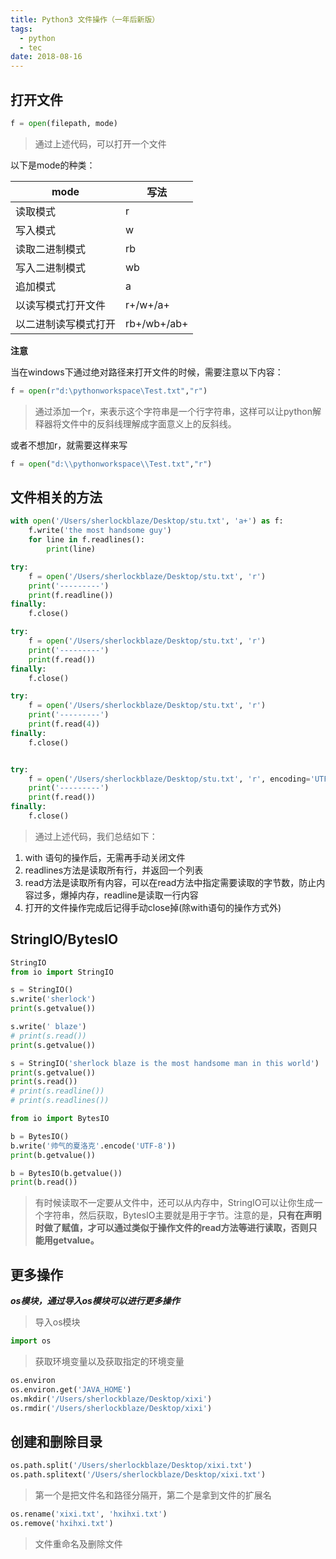 ```yaml
---
title: Python3 文件操作（一年后新版）
tags:
  - python
  - tec
date: 2018-08-16
---
```


## 打开文件

```python
f = open(filepath, mode)
```

> 通过上述代码，可以打开一个文件

以下是mode的种类：

| mode | 写法 |
| ---- | --- |
| 读取模式 | r |
| 写入模式 | w |
| 读取二进制模式 | rb |
| 写入二进制模式 | wb |
| 追加模式 | a |
| 以读写模式打开文件 | r+/w+/a+ |
| 以二进制读写模式打开 | rb+/wb+/ab+ |

**注意** 

当在windows下通过绝对路径来打开文件的时候，需要注意以下内容：

```python
f = open(r"d:\pythonworkspace\Test.txt","r")
```

> 通过添加一个r，来表示这个字符串是一个行字符串，这样可以让python解释器将文件中的反斜线理解成字面意义上的反斜线。

或者不想加r，就需要这样来写

```python
f = open("d:\\pythonworkspace\\Test.txt","r")
```

## 文件相关的方法

```python
with open('/Users/sherlockblaze/Desktop/stu.txt', 'a+') as f:
    f.write('the most handsome guy')
    for line in f.readlines():
        print(line)

try:
    f = open('/Users/sherlockblaze/Desktop/stu.txt', 'r')
    print('---------')
    print(f.readline())
finally:
    f.close()

try:
    f = open('/Users/sherlockblaze/Desktop/stu.txt', 'r')
    print('---------')
    print(f.read())
finally:
    f.close()

try:
    f = open('/Users/sherlockblaze/Desktop/stu.txt', 'r')
    print('---------')
    print(f.read(4))
finally:
    f.close()


try:
    f = open('/Users/sherlockblaze/Desktop/stu.txt', 'r', encoding='UTF-8')
    print('---------')
    print(f.read())
finally:
    f.close()
```

> 通过上述代码，我们总结如下：

1. with 语句的操作后，无需再手动关闭文件
2. readlines方法是读取所有行，并返回一个列表
3. read方法是读取所有内容，可以在read方法中指定需要读取的字节数，防止内容过多，爆掉内存，readline是读取一行内容
4. 打开的文件操作完成后记得手动close掉(除with语句的操作方式外)

## StringIO/BytesIO

```python
StringIO
from io import StringIO

s = StringIO()
s.write('sherlock')
print(s.getvalue())

s.write(' blaze')
# print(s.read())
print(s.getvalue())

s = StringIO('sherlock blaze is the most handsome man in this world')
print(s.getvalue())
print(s.read())
# print(s.readline())
# print(s.readlines())

from io import BytesIO

b = BytesIO()
b.write('帅气的夏洛克'.encode('UTF-8'))
print(b.getvalue())

b = BytesIO(b.getvalue())
print(b.read())
```

> 有时候读取不一定要从文件中，还可以从内存中，StringIO可以让你生成一个字符串，然后获取，BytesIO主要就是用于字节。注意的是，**只有在声明时做了赋值，才可以通过类似于操作文件的read方法等进行读取，否则只能用getvalue。**

## 更多操作

***os模块，通过导入os模块可以进行更多操作***

> 导入os模块

```python
import os
```

> 获取环境变量以及获取指定的环境变量

```python
os.environ
os.environ.get('JAVA_HOME')
os.mkdir('/Users/sherlockblaze/Desktop/xixi')
os.rmdir('/Users/sherlockblaze/Desktop/xixi')
```

## 创建和删除目录

```python
os.path.split('/Users/sherlockblaze/Desktop/xixi.txt')
os.path.splitext('/Users/sherlockblaze/Desktop/xixi.txt')
```

> 第一个是把文件名和路径分隔开，第二个是拿到文件的扩展名

```python
os.rename('xixi.txt', 'hxihxi.txt')
os.remove('hxihxi.txt')
```

> 文件重命名及删除文件
